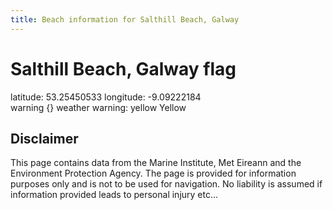 ```yaml
---
title: Beach information for Salthill Beach, Galway
---
```

# Salthill Beach, Galway <span class="material-icons blue-flag">flag</span>

<div class="location-info">latitude: 53.25450533 longitude: -9.09222184</div>
<div class="met-eireann-warnings"><span class="material-icons {}-warning">warning</span>&nbsp;{} weather warning: yellow Yellow&nbsp;</div>
<div></div>

## Disclaimer

This page contains data from the Marine Institute, 
Met Eireann and the Environment Protection Agency. The page is provided for
information purposes only and is not to be used for navigation. No liability 
is assumed if information provided leads to personal injury etc...